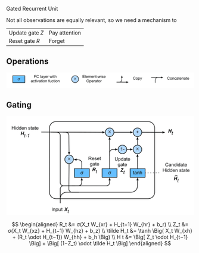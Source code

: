 Gated Recurrent Unit

Not all observations are equally relevant, so we need a mechanism to 

|                 |               |
| --------------- | ------------- |
| Update gate $Z$ | Pay attention |
| Reset gate $R$  | Forget        |

## Operations

![image-20230527180221519](./../assets/image-20230527180221519.png)

## Gating

![image-20230527180548856](./../assets/image-20230527180548856.png)

$$
\begin{aligned}
R_t &= σ(X_t W_{xr} + H_{t−1} W_{hr} + b_r) \\
Z_t &= σ(X_t W_{xz} + H_{t−1} W_{hz} + b_z) \\
\tilde H_t &= \tanh \Big(
X_t W_{xh} + (R_t \odot H_{t−1}) W_{hh} + b_h
\Big) \\
H t &= \Big[
Z_t \odot H_{t−1}
\Big] + \Big[
(1−Z_t) \odot \tilde H_t
\Big]
\end{aligned}
$$